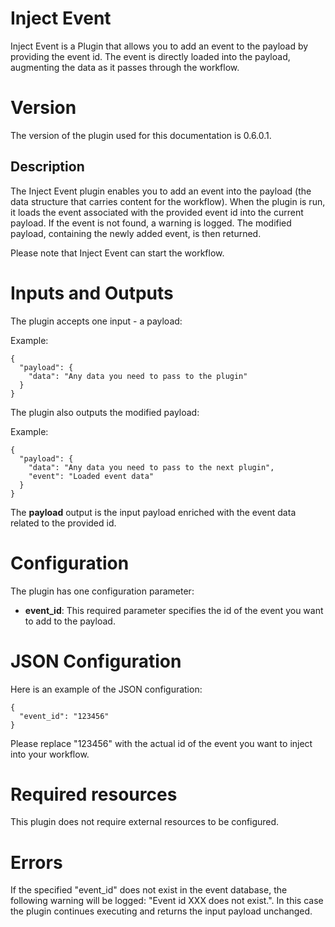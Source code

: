 # Inject Event

Inject Event is a Plugin that allows you to add an event to the payload by providing the event id. The event is directly
loaded into the payload, augmenting the data as it passes through the workflow.

# Version

The version of the plugin used for this documentation is 0.6.0.1.

## Description

The Inject Event plugin enables you to add an event into the payload (the data structure that carries content for the
workflow). When the plugin is run, it loads the event associated with the provided event id into the current payload. If
the event is not found, a warning is logged. The modified payload, containing the newly added event, is then returned.

Please note that Inject Event can start the workflow.

# Inputs and Outputs

The plugin accepts one input - a payload:

Example:

```
{
  "payload": {
    "data": "Any data you need to pass to the plugin"
  }
}
```

The plugin also outputs the modified payload:

Example:

```
{
  "payload": {
    "data": "Any data you need to pass to the next plugin",
    "event": "Loaded event data"
  }
}
```

The __payload__ output is the input payload enriched with the event data related to the provided id.

# Configuration

The plugin has one configuration parameter:

- __event_id__: This required parameter specifies the id of the event you want to add to the payload.

# JSON Configuration

Here is an example of the JSON configuration:

```
{
  "event_id": "123456"
}
```

Please replace "123456" with the actual id of the event you want to inject into your workflow.

# Required resources

This plugin does not require external resources to be configured.

# Errors

If the specified "event_id" does not exist in the event database, the following warning will be logged: "Event id XXX
does not exist.". In this case the plugin continues executing and returns the input payload unchanged.